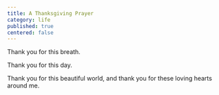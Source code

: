```yaml
---
title: A Thanksgiving Prayer
category: life
published: true
centered: false
---
```


Thank you
for this breath.

Thank you
for this day.

Thank you
for this beautiful world,
and thank you
for these loving hearts
around me.
